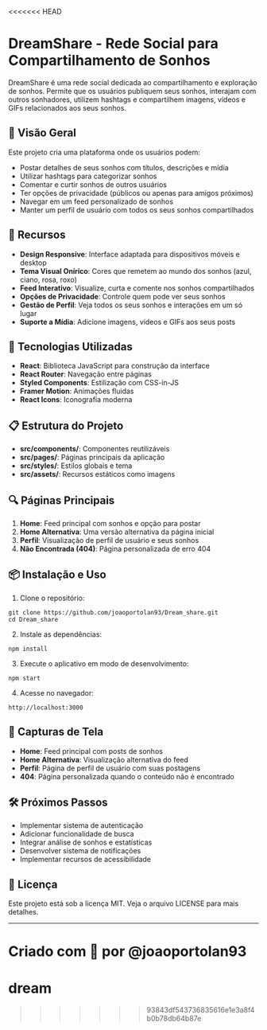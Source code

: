 <<<<<<< HEAD
# DreamShare - Rede Social para Compartilhamento de Sonhos

DreamShare é uma rede social dedicada ao compartilhamento e exploração de sonhos. Permite que os usuários publiquem seus sonhos, interajam com outros sonhadores, utilizem hashtags e compartilhem imagens, vídeos e GIFs relacionados aos seus sonhos.

## 🌙 Visão Geral

Este projeto cria uma plataforma onde os usuários podem:

- Postar detalhes de seus sonhos com títulos, descrições e mídia
- Utilizar hashtags para categorizar sonhos
- Comentar e curtir sonhos de outros usuários
- Ter opções de privacidade (públicos ou apenas para amigos próximos)
- Navegar em um feed personalizado de sonhos
- Manter um perfil de usuário com todos os seus sonhos compartilhados

## 🌟 Recursos

- **Design Responsive**: Interface adaptada para dispositivos móveis e desktop
- **Tema Visual Onírico**: Cores que remetem ao mundo dos sonhos (azul, ciano, rosa, roxo)
- **Feed Interativo**: Visualize, curta e comente nos sonhos compartilhados
- **Opções de Privacidade**: Controle quem pode ver seus sonhos
- **Gestão de Perfil**: Veja todos os seus sonhos e interações em um só lugar
- **Suporte a Mídia**: Adicione imagens, vídeos e GIFs aos seus posts

## 🚀 Tecnologias Utilizadas

- **React**: Biblioteca JavaScript para construção da interface
- **React Router**: Navegação entre páginas
- **Styled Components**: Estilização com CSS-in-JS
- **Framer Motion**: Animações fluidas
- **React Icons**: Iconografia moderna

## 📋 Estrutura do Projeto

- **src/components/**: Componentes reutilizáveis
- **src/pages/**: Páginas principais da aplicação
- **src/styles/**: Estilos globais e tema
- **src/assets/**: Recursos estáticos como imagens

## 🔍 Páginas Principais

1. **Home**: Feed principal com sonhos e opção para postar
2. **Home Alternativa**: Uma versão alternativa da página inicial
3. **Perfil**: Visualização de perfil de usuário e seus sonhos
4. **Não Encontrada (404)**: Página personalizada de erro 404

## 📦 Instalação e Uso

1. Clone o repositório:
```
git clone https://github.com/joaoportolan93/Dream_share.git
cd Dream_share
```

2. Instale as dependências:
```
npm install
```

3. Execute o aplicativo em modo de desenvolvimento:
```
npm start
```

4. Acesse no navegador:
```
http://localhost:3000
```

## 📸 Capturas de Tela

- **Home**: Feed principal com posts de sonhos
- **Home Alternativa**: Visualização alternativa do feed
- **Perfil**: Página de perfil de usuário com suas postagens
- **404**: Página personalizada quando o conteúdo não é encontrado

## 🛠️ Próximos Passos

- Implementar sistema de autenticação
- Adicionar funcionalidade de busca
- Integrar análise de sonhos e estatísticas
- Desenvolver sistema de notificações
- Implementar recursos de acessibilidade

## 📄 Licença

Este projeto está sob a licença MIT. Veja o arquivo LICENSE para mais detalhes.

---

Criado com 💜 por @joaoportolan93 
=======
# dream
>>>>>>> 93843df543736835616e1e3a8f4b0b78db64b87e
